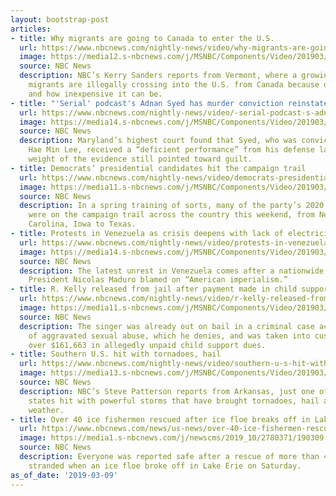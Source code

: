 ```yaml
---
layout: bootstrap-post
articles:
- title: Why migrants are going to Canada to enter the U.S.
  url: https://www.nbcnews.com/nightly-news/video/why-migrants-are-going-to-canada-to-enter-the-u-s-1455166531795
  image: https://media12.s-nbcnews.com/j/MSNBC/Components/Video/201903/nn_ksa_us_canada_border_190309_1920x1080.nbcnews-fp-1200-630.jpg
  source: NBC News
  description: NBC’s Kerry Sanders reports from Vermont, where a growing numbers of
    migrants are illegally crossing into the U.S. from Canada because of lower security,
    and how inexpensive it can be.
- title: "'Serial' podcast's Adnan Syed has murder conviction reinstated"
  url: https://www.nbcnews.com/nightly-news/video/-serial-podcast-s-adnan-syed-has-murder-conviction-reinstated-1455166019847
  image: https://media14.s-nbcnews.com/j/MSNBC/Components/Video/201903/nn_kpa_serial_conviction_reinstated_190309_1920x1080.nbcnews-fp-1200-630.jpg
  source: NBC News
  description: Maryland’s highest court found that Syed, who was convicted of murdering
    Hae Min Lee, received a “deficient performance” from his defense lawyer, but the
    weight of the evidence still pointed toward guilt.
- title: Democrats’ presidential candidates hit the campaign trail
  url: https://www.nbcnews.com/nightly-news/video/democrats-presidential-candidates-hit-the-campaign-trail-1455164995921
  image: https://media11.s-nbcnews.com/j/MSNBC/Components/Video/201903/nn_kod_2020_democrats_190309_1920x1080.nbcnews-fp-1200-630.jpg
  source: NBC News
  description: In a spring training of sorts, many of the party’s 2020 candidates
    were on the campaign trail across the country this weekend, from New York to South
    Carolina, Iowa to Texas.
- title: Protests in Venezuela as crisis deepens with lack of electricity
  url: https://www.nbcnews.com/nightly-news/video/protests-in-venezuela-as-crisis-deepens-with-lack-of-electricity-1455166531571
  image: https://media14.s-nbcnews.com/j/MSNBC/Components/Video/201903/nn_sha_maduro_warns_us_190309_1920x1080.nbcnews-fp-1200-630.jpg
  source: NBC News
  description: The latest unrest in Venezuela comes after a nationwide blackout, which
    President Nicolas Maduro blamed on “American imperialism.”
- title: R. Kelly released from jail after payment made in child support case
  url: https://www.nbcnews.com/nightly-news/video/r-kelly-released-from-jail-after-payment-made-in-child-support-case-1455166019740
  image: https://media11.s-nbcnews.com/j/MSNBC/Components/Video/201903/nn_mch_rkelly_released_190309_1920x1080.nbcnews-fp-1200-630.jpg
  source: NBC News
  description: The singer was already out on bail in a criminal case accusing him
    of aggravated sexual abuse, which he denies, and was taken into custody on Wednesday
    over $161,663 in allegedly unpaid child support dues.
- title: Southern U.S. hit with tornadoes, hail
  url: https://www.nbcnews.com/nightly-news/video/southern-u-s-hit-with-tornadoes-hail-1455163459856
  image: https://media13.s-nbcnews.com/j/MSNBC/Components/Video/201903/nn_spa_severe_weather_190309_1920x1080.nbcnews-fp-1200-630.jpg
  source: NBC News
  description: NBC’s Steve Patterson reports from Arkansas, just one of the southern
    states hit with powerful storms that have brought tornadoes, hail and other severe
    weather.
- title: Over 40 ice fishermen rescued after ice floe breaks off in Lake Erie
  url: https://www.nbcnews.com/news/us-news/over-40-ice-fishermen-rescued-after-ice-floe-breaks-lake-n981436
  image: https://media1.s-nbcnews.com/j/newscms/2019_10/2780371/190309-coast-guard-catawba-island-3-ew-525p_5798cff1ede144371e8ad42fdadeef6f.nbcnews-fp-1200-630.jpg
  source: NBC News
  description: Everyone was reported safe after a rescue of more than 40 ice fisherman
    stranded when an ice floe broke off in Lake Erie on Saturday.
as_of_date: '2019-03-09'
---
```


